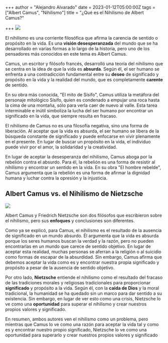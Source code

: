 +++
author = "Alejandro Alvarado"
date = 2023-01-12T05:00:00Z
tags = ["Albert Camus", "Nihilismo"]
title = "¿Qué es el Nihilismo de Albert Camus?"

+++
![](/uploads/que-es-el-nihilismo-de-albert-camus.jpg)

El nihilismo es una corriente filosófica que afirma la carencia de sentido o propósito en la vida. Es una **visión desesperanzada** del mundo que se ha desarrollado en varias formas a lo largo de la historia, pero uno de los pensadores más conocidos en este tema es Albert Camus.

Camus, un escritor y filósofo francés, desarrolló una teoría del nihilismo que se centra en la idea de que la vida es **absurda**. Según él, el ser humano se enfrenta a una contradicción fundamental entre su **deseo** de significado y propósito en la vida y la realidad del mundo, que es completamente **carente** de sentido.

En su obra más conocida, "El mito de Sísifo", Camus utiliza la metáfora del personaje mitológico Sísifo, quien es condenado a empujar una roca hasta la cima de una montaña, sólo para verla caer de nuevo al valle. Esta tarea interminable e inútil simboliza la lucha del ser humano por encontrar un significado en la vida, que siempre resulta en fracaso.

El nihilismo de Camus no es una filosofía negativa, sino una forma de liberación. Al aceptar que la vida es absurda, el ser humano se libera de la búsqueda constante de significado y puede enfocarse en vivir plenamente en el presente. En lugar de buscar un propósito en la vida, el individuo puede vivir por el amor, la solidaridad y la creatividad.

En lugar de aceptar la desesperanza del nihilismo, Camus aboga por la rebelión contra el absurdo. Para él, la rebelión es una forma de resistir al nihilismo y encontrar un sentido en la vida. En su obra "El hombre rebelde", Camus argumenta que la rebelión es una forma de afirmar la dignidad humana y luchar contra la opresión y la injusticia.

## Albert Camus vs. el Nihilismo de Nietzsche

![](/uploads/camus-vs-nietzsche.jpg)

Albert Camus y Friedrich Nietzsche son dos filósofos que escribieron sobre el nihilismo, pero sus **enfoques** y conclusiones son diferentes.

Como ya se explicó, para Camus, el nihilismo es el resultado de la ausencia de significado en un mundo absurdo. Él argumenta que la vida es absurda porque los seres humanos buscan la verdad y la razón, pero no pueden encontrarlas en un mundo que carece de sentido objetivo. En lugar de aceptar esta realidad, muchas personas se aferran a la religión o al suicidio como formas de escapar de la absurdidad. Sin embargo, Camus afirma que debemos aceptar la vida como es y encontrar nuestra propia significado y propósito a pesar de la ausencia de sentido objetivo.

Por otro lado, **Nietzsche** entiende el nihilismo como el resultado del fracaso de las tradiciones morales y religiosas tradicionales para proporcionar **significado** y propósito a la vida. Según él, con la **caída de Dios** y la moral tradicional, la humanidad se ha quedado sin un marco para dar sentido a su existencia. Sin embargo, en lugar de ver esto como una crisis, Nietzsche lo ve como una **oportunidad** para superar el nihilismo y crear nuestros propios valores y significado.

En resumen, ambos autores ven el nihilismo como un problema, pero mientras que Camus lo ve como una razón para aceptar la vida tal y como es y encontrar nuestro propio significado, Nietzsche lo ve como una oportunidad para superarlo y crear nuestros propios valores y significado
